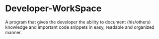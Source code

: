 # Developer-WorkSpace
A program that gives the developer the ability to document (his/others) knowledge and important code snippets in easy, readable and organized manner.
